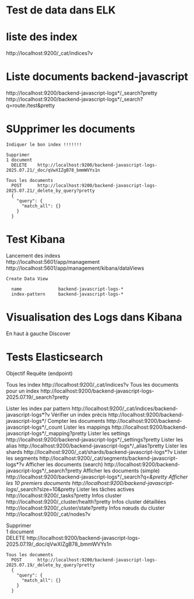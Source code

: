 # Test de data dans ELK
  
  # liste des index
  http://localhost:9200/_cat/indices?v  

  # Liste documents backend-javascript
  http://localhost:9200/backend-javascript-logs*/_search?pretty
  http://localhost:9200/backend-javascript-logs*/_search?q=route:/test&pretty


  # SUpprimer les documents


    Indiquer le bon index !!!!!!!

    Supprimer    
    1 document          
      DELETE    http://localhost:9200/backend-javascript-logs-2025.07.21/_doc/qVwXIZgB78_bmmWVYs1n

    Tous les documents  
      POST      http://localhost:9200/backend-javascript-logs-2025.07.21/_delete_by_query?pretty
      {
        "query": {
          "match_all": {}
        }
      }

  
# Test Kibana

  Lancement des indexs  
    http://localhost:5601/app/management
    http://localhost:5601/app/management/kibana/dataViews
  
    Create Data View

      name              backend-javascript-logs-*
      index-pattern     backend-javascript-logs-*

# Visualisation des Logs dans Kibana
  
  En haut à gauche
    Discover


# Tests Elasticsearch

  Objectif	                            Requête (endpoint)

  Tous les index	                       http://localhost:9200/_cat/indices?v
  Tous les documents pour un index	     http://localhost:9200/backend-javascript-logs-2025.07.19/_search?pretty

  Lister les index par pattern	         http://localhost:9200/_cat/indices/backend-javascript-logs*?v
  Vérifier un index précis	             http://localhost:9200/backend-javascript-logs*/
  Compter les documents	                 http://localhost:9200/backend-javascript-logs*/_count
  Lister les mappings	                   http://localhost:9200/backend-javascript-logs*/_mapping?pretty
  Lister les settings	                   http://localhost:9200/backend-javascript-logs*/_settings?pretty
  Lister les alias	                     http://localhost:9200/backend-javascript-logs*/_alias?pretty
  Lister les shards	                     http://localhost:9200/_cat/shards/backend-javascript-logs*?v
  Lister les segments	                   http://localhost:9200/_cat/segments/backend-javascript-logs*?v
  Afficher les documents (search)	       http://localhost:9200/backend-javascript-logs*/_search?pretty
  Afficher les documents (simple)	       http://localhost:9200/backend-javascript-logs*/_search?q=*&pretty
  Afficher les 10 premiers documents	   http://localhost:9200/backend-javascript-logs*/_search?size=10&pretty
  Lister les tâches actives	             http://localhost:9200/_tasks?pretty
  Infos cluster	                         http://localhost:9200/_cluster/health?pretty
  Infos cluster détaillées	             http://localhost:9200/_cluster/state?pretty
  Infos nœuds du cluster	               http://localhost:9200/_cat/nodes?v


  Supprimer    
    1 document          
      DELETE    http://localhost:9200/backend-javascript-logs-2025.07.19/_doc/qVwXIZgB78_bmmWVYs1n

    Tous les documents  
      POST      http://localhost:9200/backend-javascript-logs-2025.07.19/_delete_by_query?pretty
      {
        "query": {
          "match_all": {}
        }
      }


